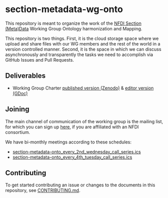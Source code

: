 # section-metadata-wg-onto

This repository is meant to organize the work of the
[NFDI Section (Meta)Data](https://www.nfdi.de/section-metadata/) Working Group
Ontology harmonization and Mapping.

This repository is two things. First, it is the cloud storage space where we
upload and share files with our WG members and the rest of the world in a
version controlled manner. Second, it is the space in which we can discuss
asynchronously and transparently the tasks we need to accomplish via GitHub
Issues and Pull Requests.

## Deliverables

- Working Group Charter
  [published version (Zenodo)](https://zenodo.org/doi/10.5281/zenodo.6726518) &
  [editor version (GDoc)](https://docs.google.com/document/d/1GUh7K0Sy8tyrKZ4-BEizb-9Qa0tt3uzE)

## Joining

The main channel of communication of the working group is the mailing list, for
which you can sign up
[here](https://lists.nfdi.de/postorius/lists/section-metadata-wg-onto.lists.nfdi.de/),
if you are affiliated with an NFDI consortium.

We have bi-monthly meetings according to these schedules:

- [section-metadata-onto_every_2nd_wednesday_call_series.ics](https://drive.google.com/file/d/1DATV0dwByCMvSVRXV2oC0l5BNoUgT-sm)
- [section-metadata-onto_every_4th_tuesday_call_series.ics](https://drive.google.com/file/d/1qQZCqaFTKneyYP3h43Bu47y24QI98QW_)

## Contributing

To get started contributing an issue or changes to the documents in this
repository, see [CONTRIBUTING.md](CONTRIBUTING.md).

